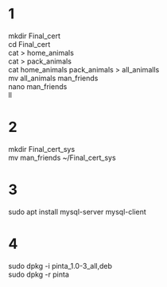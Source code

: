 # 1
mkdir Final_cert<br>
cd Final_cert<br>
cat > home_animals<br>
cat > pack_animals<br>
cat home_animals pack_animals > all_animalls<br>
mv all_animals man_friends<br>
nano man_friends<br>
ll


# 2
mkdir Final_cert_sys<br>
mv man_friends ~/Final_cert_sys

# 3
sudo apt install mysql-server mysql-client

# 4
sudo dpkg -i pinta_1.0-3_all,deb<br>
sudo dpkg -r pinta
